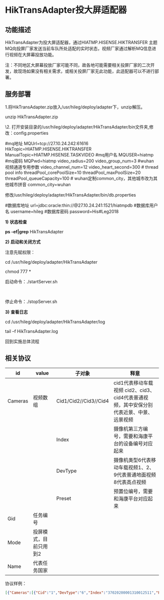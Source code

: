 # HikTransAdapter投大屏适配器

## 功能描述

HikTransAdapter为投大屏适配器，通过HIATMP.HISENSE.HIKTRANSFER 主题MQ向投屏厂家发送当前车队所处适配的实时状态，视频厂家通过解析MQ信息进行视频在大屏幕投放功能。

注：不同地区大屏幕投放厂家可能不同，故各地可能需要相关投屏厂家的二次开发，故现场如果没有相关需求，或相关投屏厂家无此功能，此适配器可以不进行部署。

## 服务部署

1.将HikTransAdapter.zip放入/usr/hileg/deploy/adapter下，unzip解压。

   unzip   HikTransAdapter.zip   

\2. 打开安装目录的/usr/hileg/deploy/adapter/HikTransAdapter/bin文件夹,修改：config.properties

   #mq地址   MQUrl=tcp://27.10.24.242:61616   HikTopic=HIATMP.HISENSE.HIKTRANSFER   ManualTopic=HIATMP.HISENSE.TASKVIDEO   #mq用户名   MQUSER=hiatmp   #mq密码      MQPwd=hiatmp       video_radius=200   video_group_num=3       #wuhan 视频通道专用参数   video_channel_num=12   video_heart_second=300       #    thread pool info   threadPool_corePoolSize=10   threadPool_maxPoolSize=20   threadPool_queueCapacity=100       # wuhan定制common_city，其他城市改为其他城市拼音   common_city=wuhan   

修改/usr/hileg/deploy/adapter/HikTransAdapter/bin/db.properties

   #数据库地址   url=jdbc:oracle:thin://@27.10.24.241:1521/hiatmpdb   #数据库用户名   username=hileg   #数据库密码   password=His#Leg2018   

**1)**  **状态检查**

   **ps   -ef|grep** HikTransAdapter   

**2)**  **启动和关闭方式**

注意先赋权限：

cd /usr/hileg/deploy/adapter/HikTransAdapter

chmod 777 *

启动命令：./startServer.sh

​                                                  

停止命令：./stopServer.sh

**3)**  **查看日志**

cd /usr/hileg/deploy/adapter/HikTransAdapter/log

tail –f  HikTransAdapter.log

回到实施总体流程

## 相关协议

| id      | value                 | 子对象                | 释意                                                         |
| ------- | --------------------- | --------------------- | ------------------------------------------------------------ |
| Cameras | 视频数组              | Cid1/Cid2//Cid3//Cid4 | cid1代表移动车载视频   cid2、cid3、cid4代表普通视频，其中安保分别代表近景、中景、远景视频 |
|         |                       | Index                 | 摄像机第三方编号，需要和海康平台的设备编号对应起来           |
|         |                       | DevType               | 摄像机类型6代表移动车载视频1、2、9代表普通地面视频8代表高点视频 |
|         |                       | Preset                | 预置位编号，需要和海康平台对应起来                           |
| Gid     | 任务编号              |                       |                                                              |
| Mode    | 投屏模式，目前只用到2 |                       |                                                              |
| Name    | 代表任务国家          |                       |                                                              |

协议样例：

```json
[{"Cameras":[{"Cid":"1","DevType":"6","Index":"37020200001310012511","Preset":"-1"},{"Cid":"2","DevType":"9","Index":"37021200001310010079","Preset":"-1"},                 {"Cid":"3","DevType":"1","Index":"37021200001310010957","Preset":"-1"},          {"Cid":"4","DevType":"2","Index":"37029500001310014561","Preset":"-1"}],"Gid":"222X","Mode":"2","Name":"中国(CHN)"}] 
```


